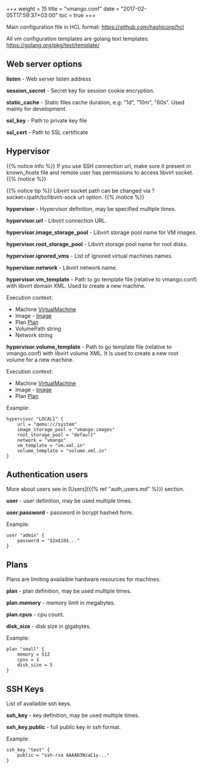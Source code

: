 +++
weight = 15
title = "vmango.conf"
date = "2017-02-05T17:59:37+03:00"
toc = true
+++

Main configuration file in HCL format: https://github.com/hashicorp/hcl

All vm configuration templates are golang text templates: https://golang.org/pkg/text/template/

## Web server options

**listen** - Web server listen address

**session_secret** - Secret key for session cookie encryption. 

**static_cache** - Static files cache duration, e.g: "1d", "10m", "60s". Used mainly for development.

**ssl_key** - Path to private key file

**ssl_cert** - Path to SSL certificate

## Hypervisor

{{% notice info %}}
If you use SSH connection url, make sure it present in known_hosts file and remote user has permissions to access libvirt socket.
{{% /notice %}}

{{% notice tip %}}
Libvirt socket path can be changed via ?socket=/path/to/libvirt-sock url option.
{{% /notice %}}

**hypervisor** - Hypervisor definition, may be specified multiple times.

**hypervisor.url** - Libvirt connection URL. 

**hypervisor.image_storage_pool** - Libvirt storage pool name for VM images.

**hypervisor.root_storage_pool** - Libvirt storage pool name for root disks.

**hypervisor.ignored_vms** - List of ignored virtual machines names.

**hypervisor.network** - Libvirt network name.

**hypervisor.vm_template** - Path to go template file (relative to vmango.conf) with libvirt domain XML. Used to create a new machine.

Execution context:

* Machine    [VirtualMachine](https://github.com/subuk/vmango/blob/master/src/vmango/models/vm.go#L56) 
* Image  - [Image](https://github.com/subuk/vmango/blob/master/src/vmango/models/image.go#L18)
* Plan       [Plan](https://github.com/subuk/vmango/blob/master/src/vmango/models/plan.go#L3)
* VolumePath string
* Network    string

**hypervisor.volume_template** - Path to go template file (relative to vmango.conf) with libvirt volume XML. It is used to create a new root volume for a new machine.

Execution context:

* Machine    [VirtualMachine](https://github.com/subuk/vmango/blob/master/src/vmango/models/vm.go#L56) 
* Image  - [Image](https://github.com/subuk/vmango/blob/master/src/vmango/models/image.go#L18)
* Plan       [Plan](https://github.com/subuk/vmango/blob/master/src/vmango/models/plan.go#L3)

Example:

    hypervisor "LOCAL1" {
        url = "qemu:///system"
        image_storage_pool = "vmango-images"
        root_storage_pool = "default"
        network = "vmango"
        vm_template = "vm.xml.in"
        volume_template = "volume.xml.in"
    }


## Authentication users

More about users see in [Users]({{% ref "auth_users.md" %}}) section.

**user** - user definition, may be used multiple times.

**user.password** - password in bcrypt hashed form.

Example:

    user "admin" {
        password = "$2a$10$..."
    }

## Plans

Plans are limiting availaible hardware resources for machines.

**plan** - plan definition, may be used multiple times.

**plan.memory** - memory limit in megabytes.

**plan.cpus** - cpu count.

**disk_size** - disk size in gigabytes.

Example:

    plan "small" {
        memory = 512
        cpus = 1
        disk_size = 5
    }

## SSH Keys

List of availaible ssh keys.

**ssh_key** - key definition, may be used multiple times.

**ssh_key.public** - full public key in ssh format.

Example:

    ssh_key "test" {
        public = "ssh-rsa AAAAB3NzaC1y..."
    }

